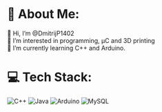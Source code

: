 # 💫 About Me:
👋 Hi, I’m @DmitrijP1402<br>👀 I’m interested in programming, μC and 3D printing<br>🌱 I’m currently learning C++ and Arduino.<br>


# 💻 Tech Stack:
![C++](https://img.shields.io/badge/c++-%2300599C.svg?style=flat&logo=c%2B%2B&logoColor=white) ![Java](https://img.shields.io/badge/java-%23ED8B00.svg?style=flat&logo=java&logoColor=white) ![Arduino](https://img.shields.io/badge/-Arduino-00979D?style=flat&logo=Arduino&logoColor=white) ![MySQL](https://img.shields.io/badge/mysql-%2300f.svg?style=flat&logo=mysql&logoColor=white)

<!-- Proudly created with GPRM ( https://gprm.itsvg.in ) -->

<!---
DmitrijP1402/DmitrijP1402 is a ✨ special ✨ repository because its `README.md` (this file) appears on your GitHub profile.
You can click the Preview link to take a look at your changes.
---> 
